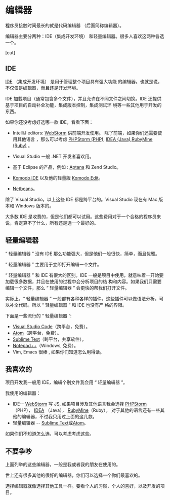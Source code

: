# 编辑器

程序员接触时间最长的就是代码编辑器 （后面简称编辑器）。

编辑器主要分两种：IDE（集成开发环境） 和轻量编辑器。很多人喜欢这两种各选一个。

[cut]

## IDE

[IDE](https://en.wikipedia.org/wiki/Integrated_development_environment) （集成开发环境） 是用于管理整个项目具有强大功能
的编辑器。也就是说，不仅仅是编辑器，而且还是开发环境。

IDE 加载项目（通常包含多个文件），并且允许在不同文件之间切换。IDE 还提供基于项目的自动补全功能，集成版本控制，集成测试环
境等一些其他用于开发的东西。

如果你还没考虑好选哪一款 IDE，看看下面：

* IntelliJ editors: [WebStorm](http://www.jetbrains.com/webstorm/) 供前端开发使用。 除了前端，如果你们还需要使用其他语言
	，那么可以考虑 [PHPStorm (PHP)](http://www.jetbrains.com/phpstorm/),
	[IDEA (Java)](http://www.jetbrains.com/idea/),[RubyMine (Ruby)](http://www.jetbrains.com/ruby/) 。

* Visual Studio 一般 .NET 开发者喜欢用。
* 基于 Eclipse 的产品，例如 : [Aptana](http://www.aptana.com/) 和 Zend Studio。
* [Komodo IDE](http://www.activestate.com/komodo-ide) 以及他的轻量版
	[Komodo Edit](http://www.activestate.com/komodo-edit)。
* [Netbeans](http://netbeans.org/)。

除了 Visual Studio，以上这些 IDE 都是跨平台的。Visual Studio 现在有 Mac 版本和 Windows 版本的。

大多数 IDE 是收费的，但是他们都可以试用。这些费用对于一个合格的程序员来说，肯定算不了什么，所有还是选一个最好的。

## 轻量编辑器

“ 轻量编辑器 ” 没有 IDE 那么功能强大，但是他们一般很快，简单，而且优雅。

“ 轻量编辑器 ” 主要用于立即打开编辑一个文件。

“ 轻量编辑器 ” 和 IDE 有很大的区别。IDE 一般是项目中使用，就意味着一开始要加载很多数据，并且在使用的过程中会分析项目的结
构和内容。如果我们只需要编辑一个文件，那么 “ 轻量编辑器 ” 会更快的帮我们打开文件。

实际上，“ 轻量编辑器 ” 一般都有各种各样的插件，这些插件可以做语法分析，可以补全代码。所以 “ 轻量编辑器 ” 和 IDE 也没有严
格的界限。

下面是一些流行的 “ 轻量编辑器 ”:

* [Visual Studio Code](https://code.visualstudio.com/)（跨平台，免费）。
* [Atom](https://atom.io/)（跨平台，免费）。
* [Sublime Text](http://www.sublimetext.com)（跨平台，共享软件）。
* [Notepad++](https://notepad-plus-plus.org/)（Windows, 免费）。
* Vim, Emacs 很棒 , 如果你们知道怎么用得话。

## 我喜欢的

项目开发我一般用 IDE，编辑个别文件我会用 “ 轻量编辑器 ”。

我使用的编辑器：

* IDE-- [WebStorm](http://www.jetbrains.com/webstorm/) 写 JS, 如果项目涉及其他语言我会选择
	[PHPStorm](http://www.jetbrains.com/phpstorm/) （PHP）， [IDEA](http://www.jetbrains.com/idea/) （Java），
	[RubyMine](http://www.jetbrains.com/ruby/)（Ruby）。 对于其他的语言还有一些其他的编辑器，不过我只用过上面的这几款。
* 轻量编辑器 -- [Sublime Text](http://www.sublimetext.com)或[Atom](https://atom.io/)。

如果你们不知道怎么选，可以考虑考虑这些。

## 不要争吵

上面列举的这些编辑器，一般是我或者我的朋友在使用的。

世上还有很多其他的很好的编辑器，你们可以选择一个你们最喜欢的。

选择编辑器就像选择其他工具一样。要看个人的习惯，个人的喜好，以及开发的项目。
